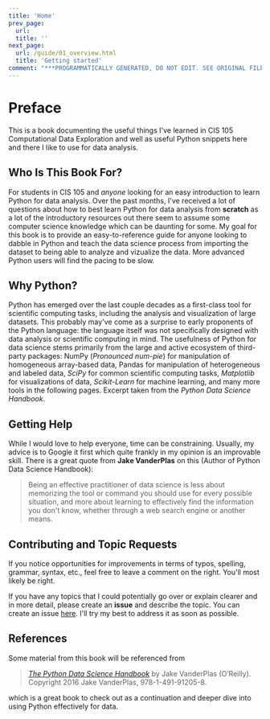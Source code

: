 ```yaml
---
title: 'Home'
prev_page:
  url: 
  title: ''
next_page:
  url: /guide/01_overview.html
  title: 'Getting started'
comment: "***PROGRAMMATICALLY GENERATED, DO NOT EDIT. SEE ORIGINAL FILES IN /content***"
---
```

# Preface

This is a book documenting the useful things I've learned in CIS 105
Computational Data Exploration and well as useful Python snippets here and
there I like to use for data analysis.

## Who Is This Book For?

For students in CIS 105 and *anyone* looking for an easy introduction to learn Python for data analysis. Over the past
months, I've received a lot of questions about how to best learn Python for data analysis from **scratch** as a lot of the
introductory resources out there seem to assume some computer science knowledge which can be daunting for some.
My goal for this book is to provide an easy-to-reference guide for anyone looking to dabble in Python and teach
the data science process from importing the dataset to being able to analyze and vizualize the data. More advanced 
Python users will find the pacing to be slow.

## Why Python?

Python has emerged over the last couple decades as a first-class tool for scientific computing tasks, including the analysis and visualization of large datasets. This probably may've come as a surprise to early proponents of the Python language: the language itself was not specifically designed with data analysis or scientific computing in mind. The usefulness of Python for data science stems primarily from the large and active ecosystem of third-party packages: NumPy \(_Pronounced num-pie_\) for manipulation of homogeneous array-based data, Pandas for manipulation of heterogeneous and labeled data, _SciPy_ for common scientific computing tasks, _Matplotlib_ for visualizations of data, _Scikit-Learn_ for machine learning, and many more tools in the following pages. Excerpt taken from the *Python Data Science Handbook*.

## Getting Help

While I would love to help everyone, time can be constraining. Usually, my advice is to Google it first which quite frankly in my
opinion is an improvable skill. There is a great quote from **Jake VanderPlas** on this (Author of Python Data Science Handbook):

> Being an effective practitioner of data science is less about memorizing the tool or command you should use for every possible situation, and more about learning to effectively find the information you don't know, whether through a web search engine or another means.

## Contributing and Topic Requests

If you notice opportunities for improvements in terms of typos, spelling, grammar, syntax, etc., feel free to leave a comment on the right. You'll most likely be right.

If you have any topics that I could potentially go over or explain clearer and in more detail, please create an **issue** and describe the topic. You can create an issue [here](https://github.com/kailu3/python-data-analysis/issues). I'll try my best to address it as soon as possible.

## References

Some material from this book will be referenced from
> [*The Python Data Science Handbook*](https://jakevdp.github.io/PythonDataScienceHandbook/) by Jake VanderPlas (O’Reilly). Copyright 2016 Jake VanderPlas, 978-1-491-91205-8.  

which is a great book to check out as a continuation and deeper dive into using Python effectively for data.